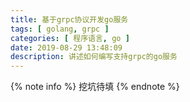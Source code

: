 ```yaml
---
title: 基于grpc协议开发go服务
tags: [ golang, grpc ]
categories: [ 程序语言, go ]
date: 2019-08-29 13:48:09
description: 讲述如何编写支持grpc的go服务
---
```


{% note info %}
挖坑待填
{% endnote %}

